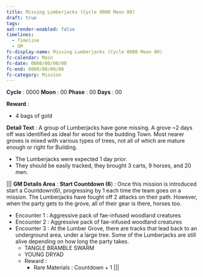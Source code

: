 ```yaml
---
title: Missing Lumberjacks (Cycle 0000 Moon 00)
draft: true
tags: 
aat-render-enabled: false
timelines:
  - Timeline
  - GM
fc-display-name: Missing Lumberjacks (Cycle 0000 Moon 00)
fc-calendar: Main
fc-date: 0000/00/00/00
fc-end: 0000/00/00/00
fc-category: Mission
---
```

**Cycle** : 0000
**Moon** : 00
**Phase** : 00
**Days** : 00

**Reward** : 
- 4 bags of gold

**Detail Text** : 
A group of Lumberjacks have gone missing. A grove ~2 days off was identified as ideal for wood for the budding Town. Most nearer groves is mixed with various types of trees, not all of which are mature enough or right for Building.

- The Lumberjacks were expected 1 day prior.
- They should be easily tracked, they brought 3 carts, 9 horses, and 20 men.

|||
**GM Details Area** : 
**Start Countdown (6**) : Once this mission is introduced start a Countdown(6), progressing by 1 each time the team goes on a mission.
The Lumberjacks have fought off 2 attacks on their path. However, when the party gets to the grove, all of their gear is there, horses too.

- Encounter 1 : Aggressive pack of fae-infused woodland creatures
- Encounter 2 : Aggressive pack of fae-infused woodland creatures
- Encounter 3 : At the Lumber Grove, there are tracks that lead back to an underground area, under a large tree. Some of the Lumberjacks are still alive depending on how long the party takes.
	- TANGLE BRAMBLE SWARM
	- YOUNG DRYAD
	- Reward : 
		- Rare Materials : Countdown + 1
|||